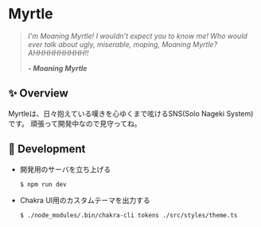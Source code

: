 # Myrtle

> <i>I'm Moaning Myrtle! I wouldn't expect you to know me! Who would ever talk about ugly, miserable, moping, Moaning Myrtle? AHHHHHHHHHH!!
>
> **- Moaning Myrtle**</i>

## ✨ Overview

Myrtleは、日々抱えている嘆きを心ゆくまで呟けるSNS(Solo Nageki System)です。
頑張って開発中なので見守ってね。

## 🔨 Development

- 開発用のサーバを立ち上げる

  ```
  $ npm run dev
  ```

- Chakra UI用のカスタムテーマを出力する

  ```
  $ ./node_modules/.bin/chakra-cli tokens ./src/styles/theme.ts
  ```